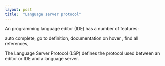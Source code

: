 ```yaml
---
layout: post
title:  "Language server protocol"
---
```


An programming language editor (IDE) has a number of features: 

auto complete,
go to definition, 
documentation on hover ,
find all references,

The Language Server Protocol (LSP) defines the protocol used between an editor or IDE and a language server. 



